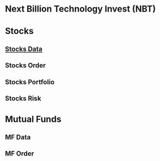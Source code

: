 # Next Billion Technology Invest (NBT)

# Stocks
## [Stocks Data](stocks/data.md)
## Stocks Order
## Stocks Portfolio
## Stocks Risk

# Mutual Funds
## MF Data
## MF Order

